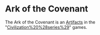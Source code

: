 # Ark of the Covenant

The Ark of the Covenant is an [Artifacts](artifact) in the "[Civilization%20%28series%29](Civilization)" games.